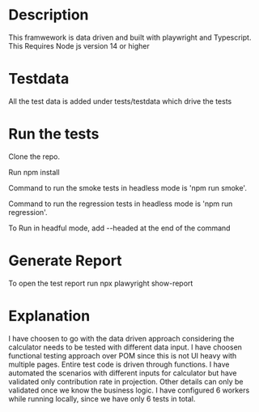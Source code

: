 # Description
This framwework is  data driven and built with playwright and Typescript. This Requires Node js version 14 or higher


# Testdata
All the test data is added under tests/testdata which drive the tests

# Run the tests

Clone the repo.

Run npm install 

Command to run the smoke tests in headless mode is 'npm run smoke'.

Command to run the regression tests in headless mode is 'npm run regression'.

To Run in headful mode, add --headed at the end of the command

# Generate Report
To open the test report run npx plawyright show-report



# Explanation

I have choosen to go with the data driven approach considering the calculator needs to be tested with different data input.
I have choosen functional testing approach over POM since this is not UI heavy with multiple pages. Entire test code is driven through functions.
I have automated the scenarios with different inputs for calculator but have validated only contribution rate in  projection. Other details can only be validated once we know the business logic.
I have configured 6 workers while running locally, since we have only 6 tests in total.
